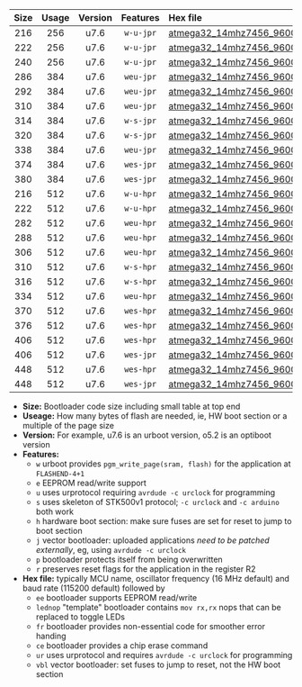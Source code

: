 |Size|Usage|Version|Features|Hex file|
|:-:|:-:|:-:|:-:|:--|
|216|256|u7.6|`w-u-jpr`|[atmega32_14mhz7456_9600bps_ur_vbl.hex](https://raw.githubusercontent.com/stefanrueger/urboot/main/atmega32_14mhz7456_9600bps_ur_vbl.hex)|
|222|256|u7.6|`w-u-jpr`|[atmega32_14mhz7456_9600bps_lednop_ur_vbl.hex](https://raw.githubusercontent.com/stefanrueger/urboot/main/atmega32_14mhz7456_9600bps_lednop_ur_vbl.hex)|
|240|256|u7.6|`w-u-jpr`|[atmega32_14mhz7456_9600bps_lednop_fr_ur_vbl.hex](https://raw.githubusercontent.com/stefanrueger/urboot/main/atmega32_14mhz7456_9600bps_lednop_fr_ur_vbl.hex)|
|286|384|u7.6|`weu-jpr`|[atmega32_14mhz7456_9600bps_ee_ur_vbl.hex](https://raw.githubusercontent.com/stefanrueger/urboot/main/atmega32_14mhz7456_9600bps_ee_ur_vbl.hex)|
|292|384|u7.6|`weu-jpr`|[atmega32_14mhz7456_9600bps_ee_lednop_ur_vbl.hex](https://raw.githubusercontent.com/stefanrueger/urboot/main/atmega32_14mhz7456_9600bps_ee_lednop_ur_vbl.hex)|
|310|384|u7.6|`weu-jpr`|[atmega32_14mhz7456_9600bps_ee_lednop_fr_ur_vbl.hex](https://raw.githubusercontent.com/stefanrueger/urboot/main/atmega32_14mhz7456_9600bps_ee_lednop_fr_ur_vbl.hex)|
|314|384|u7.6|`w-s-jpr`|[atmega32_14mhz7456_9600bps_vbl.hex](https://raw.githubusercontent.com/stefanrueger/urboot/main/atmega32_14mhz7456_9600bps_vbl.hex)|
|320|384|u7.6|`w-s-jpr`|[atmega32_14mhz7456_9600bps_lednop_vbl.hex](https://raw.githubusercontent.com/stefanrueger/urboot/main/atmega32_14mhz7456_9600bps_lednop_vbl.hex)|
|338|384|u7.6|`weu-jpr`|[atmega32_14mhz7456_9600bps_ee_lednop_fr_ce_ur_vbl.hex](https://raw.githubusercontent.com/stefanrueger/urboot/main/atmega32_14mhz7456_9600bps_ee_lednop_fr_ce_ur_vbl.hex)|
|374|384|u7.6|`wes-jpr`|[atmega32_14mhz7456_9600bps_ee_vbl.hex](https://raw.githubusercontent.com/stefanrueger/urboot/main/atmega32_14mhz7456_9600bps_ee_vbl.hex)|
|380|384|u7.6|`wes-jpr`|[atmega32_14mhz7456_9600bps_ee_lednop_vbl.hex](https://raw.githubusercontent.com/stefanrueger/urboot/main/atmega32_14mhz7456_9600bps_ee_lednop_vbl.hex)|
|216|512|u7.6|`w-u-hpr`|[atmega32_14mhz7456_9600bps_ur.hex](https://raw.githubusercontent.com/stefanrueger/urboot/main/atmega32_14mhz7456_9600bps_ur.hex)|
|222|512|u7.6|`w-u-hpr`|[atmega32_14mhz7456_9600bps_lednop_ur.hex](https://raw.githubusercontent.com/stefanrueger/urboot/main/atmega32_14mhz7456_9600bps_lednop_ur.hex)|
|282|512|u7.6|`weu-hpr`|[atmega32_14mhz7456_9600bps_ee_ur.hex](https://raw.githubusercontent.com/stefanrueger/urboot/main/atmega32_14mhz7456_9600bps_ee_ur.hex)|
|288|512|u7.6|`weu-hpr`|[atmega32_14mhz7456_9600bps_ee_lednop_ur.hex](https://raw.githubusercontent.com/stefanrueger/urboot/main/atmega32_14mhz7456_9600bps_ee_lednop_ur.hex)|
|306|512|u7.6|`weu-hpr`|[atmega32_14mhz7456_9600bps_ee_lednop_fr_ur.hex](https://raw.githubusercontent.com/stefanrueger/urboot/main/atmega32_14mhz7456_9600bps_ee_lednop_fr_ur.hex)|
|310|512|u7.6|`w-s-hpr`|[atmega32_14mhz7456_9600bps.hex](https://raw.githubusercontent.com/stefanrueger/urboot/main/atmega32_14mhz7456_9600bps.hex)|
|316|512|u7.6|`w-s-hpr`|[atmega32_14mhz7456_9600bps_lednop.hex](https://raw.githubusercontent.com/stefanrueger/urboot/main/atmega32_14mhz7456_9600bps_lednop.hex)|
|334|512|u7.6|`weu-hpr`|[atmega32_14mhz7456_9600bps_ee_lednop_fr_ce_ur.hex](https://raw.githubusercontent.com/stefanrueger/urboot/main/atmega32_14mhz7456_9600bps_ee_lednop_fr_ce_ur.hex)|
|370|512|u7.6|`wes-hpr`|[atmega32_14mhz7456_9600bps_ee.hex](https://raw.githubusercontent.com/stefanrueger/urboot/main/atmega32_14mhz7456_9600bps_ee.hex)|
|376|512|u7.6|`wes-hpr`|[atmega32_14mhz7456_9600bps_ee_lednop.hex](https://raw.githubusercontent.com/stefanrueger/urboot/main/atmega32_14mhz7456_9600bps_ee_lednop.hex)|
|406|512|u7.6|`wes-hpr`|[atmega32_14mhz7456_9600bps_ee_lednop_fr.hex](https://raw.githubusercontent.com/stefanrueger/urboot/main/atmega32_14mhz7456_9600bps_ee_lednop_fr.hex)|
|406|512|u7.6|`wes-jpr`|[atmega32_14mhz7456_9600bps_ee_lednop_fr_vbl.hex](https://raw.githubusercontent.com/stefanrueger/urboot/main/atmega32_14mhz7456_9600bps_ee_lednop_fr_vbl.hex)|
|448|512|u7.6|`wes-hpr`|[atmega32_14mhz7456_9600bps_ee_lednop_fr_ce.hex](https://raw.githubusercontent.com/stefanrueger/urboot/main/atmega32_14mhz7456_9600bps_ee_lednop_fr_ce.hex)|
|448|512|u7.6|`wes-jpr`|[atmega32_14mhz7456_9600bps_ee_lednop_fr_ce_vbl.hex](https://raw.githubusercontent.com/stefanrueger/urboot/main/atmega32_14mhz7456_9600bps_ee_lednop_fr_ce_vbl.hex)|

- **Size:** Bootloader code size including small table at top end
- **Useage:** How many bytes of flash are needed, ie, HW boot section or a multiple of the page size
- **Version:** For example, u7.6 is an urboot version, o5.2 is an optiboot version
- **Features:**
  + `w` urboot provides `pgm_write_page(sram, flash)` for the application at `FLASHEND-4+1`
  + `e` EEPROM read/write support
  + `u` uses urprotocol requiring `avrdude -c urclock` for programming
  + `s` uses skeleton of STK500v1 protocol; `-c urclock` and `-c arduino` both work
  + `h` hardware boot section: make sure fuses are set for reset to jump to boot section
  + `j` vector bootloader: uploaded applications *need to be patched externally*, eg, using `avrdude -c urclock`
  + `p` bootloader protects itself from being overwritten
  + `r` preserves reset flags for the application in the register R2
- **Hex file:** typically MCU name, oscillator frequency (16 MHz default) and baud rate (115200 default) followed by
  + `ee` bootloader supports EEPROM read/write
  + `lednop` "template" bootloader contains `mov rx,rx` nops that can be replaced to toggle LEDs
  + `fr` bootloader provides non-essential code for smoother error handing
  + `ce` bootloader provides a chip erase command
  + `ur` uses urprotocol and requires `avrdude -c urclock` for programming
  + `vbl` vector bootloader: set fuses to jump to reset, not the HW boot section
